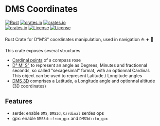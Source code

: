 # DMS Coordinates 

[![Rust](https://github.com/gwbres/dms-coordinates/actions/workflows/rust.yml/badge.svg)](https://github.com/gwbres/dms-coordinates/actions/workflows/rust.yml)
[![crates.io](https://docs.rs/dms-coordinates/badge.svg)](https://docs.rs/dms-coordinates/badge.svg)
[![crates.io](https://img.shields.io/crates/d/dms-coordinates.svg)](https://crates.io/crates/dms-coordinates)   
[![crates.io](https://img.shields.io/crates/v/dms-coordinates.svg)](https://crates.io/crates/dms-coordinates)
[![License](https://img.shields.io/badge/license-Apache%202.0-blue?style=flat-square)](https://github.com/gwbres/dms-coordinates/blob/main/LICENSE-APACHE)
[![License](https://img.shields.io/badge/license-MIT-blue?style=flat-square)](https://github.com/gwbres/dms-coordinates/blob/main/LICENSE-MIT) 

Rust Crate for D°M'S" coordinates manipulation, used in navigation :sailboat: :airplane: :ship:

This crate exposes several structures

* [Cardinal points](doc/cardinal.md) of a compass rose
* [D° M' S"](doc/dms.md) to represent an angle as Degrees, Minutes and fractionnal seconds,
so called "sexagesimal" format, with an optionnal Cardinal. This object
can be used to represent Latitude / Longitude angles
* [DMS 3D](doc/dms3d.md) comprises a Latitude, a Longitude angle and optionnal altitude
(3D coordinates)

## Features

* serde: enable `DMS`, `DMS3d`, `Cardinal` serdes ops
* gpx: enable `DMS3d::from_gpx` and `DMS3d::to_gpx`
